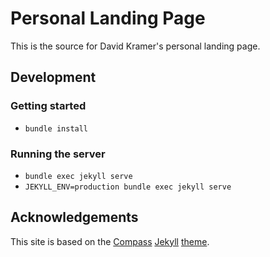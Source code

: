 # Personal Landing Page

This is the source for David Kramer's personal landing page.

## Development

### Getting started

* `bundle install`

### Running the server

* `bundle exec jekyll serve`
* `JEKYLL_ENV=production bundle exec jekyll serve`

## Acknowledgements

This site is based on the [Compass](https://github.com/excentris/compass) [Jekyll](http://jekyllrb.com) [theme](http://jekyllthemes.org).
